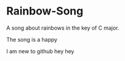# Rainbow-Song

A song about rainbows in the key of C major.

The song is a happy 

I am new to github hey hey 
